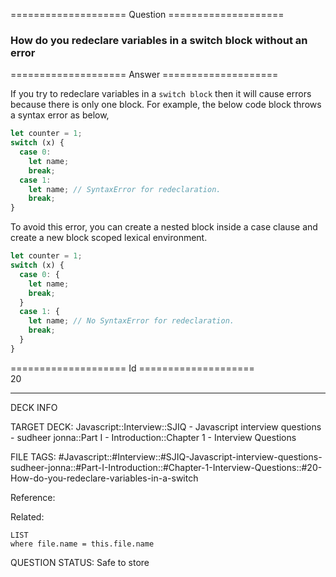 ==================== Question ====================  

### How do you redeclare variables in a switch block without an error  

==================== Answer ====================  

If you try to redeclare variables in a `switch block` then it will cause errors
because there is only one block. For example, the below code block throws a
syntax error as below,

```javascript
let counter = 1;
switch (x) {
  case 0:
    let name;
    break;
  case 1:
    let name; // SyntaxError for redeclaration.
    break;
}
```

To avoid this error, you can create a nested block inside a case clause and
create a new block scoped lexical environment.

```javascript
let counter = 1;
switch (x) {
  case 0: {
    let name;
    break;
  }
  case 1: {
    let name; // No SyntaxError for redeclaration.
    break;
  }
}
```

==================== Id ====================  
20
<!--ID: 1707879815588-->

---

DECK INFO

TARGET DECK: Javascript::Interview::SJIQ - Javascript interview questions - sudheer jonna::Part I - Introduction::Chapter 1 - Interview Questions

FILE TAGS: #Javascript::#Interview::#SJIQ-Javascript-interview-questions-sudheer-jonna::#Part-I-Introduction::#Chapter-1-Interview-Questions::#20-How-do-you-redeclare-variables-in-a-switch

Reference:

Related:

```dataview
LIST
where file.name = this.file.name
```
QUESTION STATUS: Safe to store
